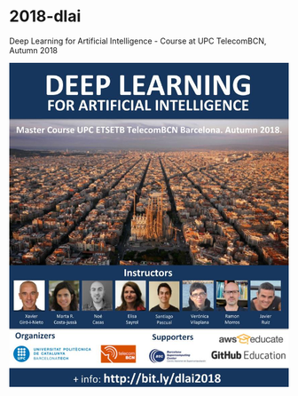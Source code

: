 # 2018-dlai
Deep Learning for Artificial Intelligence - Course at UPC TelecomBCN, Autumn 2018

![DLAI 2018 poster](https://github.com/telecombcn-dl/2018-dlai/raw/master/poster-2018-dlai.jpg "DLAI 2018 Poster")
